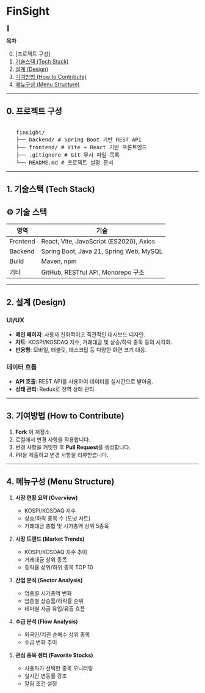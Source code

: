 # **FinSight**

<aside>
🍑

**목차**

0. [프로젝트 구성]
1. [기술스택 (Tech Stack)](#기술스택-tech-stack)
2. [설계 (Design)](#설계-design)
3. [기여방법 (How to Contribute)](#기여방법-how-to-contribute)
4. [메뉴구성 (Menu Structure)](#메뉴구성-menu-structure)

</aside>


---


## **0. 프로젝트 구성**

<pre> 
   finsight/ 
   ├── backend/ # Spring Boot 기반 REST API 
   ├── frontend/ # Vite + React 기반 프론트엔드 
   ├── .gitignore # Git 무시 파일 목록 
   └── README.md # 프로젝트 설명 문서 
</pre>



---


## **1. 기술스택 (Tech Stack)**

## ⚙️ 기술 스택

| 영역       | 기술                           |
|------------|--------------------------------|
| Frontend  | React, Vite, JavaScript (ES2020), Axios |
| Backend   | Spring Boot, Java 21, Spring Web, MySQL |
| Build     | Maven, npm                     |
| 기타      | GitHub, RESTful API, Monorepo 구조 |


---


## **2. 설계 (Design)**

### **UI/UX**
- **메인 페이지**: 사용자 친화적이고 직관적인 대시보드 디자인.
- **차트**: KOSPI/KOSDAQ 지수, 거래대금 및 상승/하락 종목 등의 시각화.
- **반응형**: 모바일, 태블릿, 데스크탑 등 다양한 화면 크기 대응.

### **데이터 흐름**
- **API 호출**: REST API를 사용하여 데이터를 실시간으로 받아옴.
- **상태 관리**: Redux로 전역 상태 관리.


---


## **3. 기여방법 (How to Contribute)**

1. **Fork** 이 저장소.
2. 로컬에서 변경 사항을 적용합니다.
3. 변경 사항을 커밋한 후 **Pull Request**를 생성합니다.
4. PR을 제출하고 변경 사항을 리뷰받습니다.


---


## **4. 메뉴구성 (Menu Structure)**

1. **시장 현황 요약 (Overview)**
   - KOSPI/KOSDAQ 지수
   - 상승/하락 종목 수 (도넛 차트)
   - 거래대금 총합 및 시가총액 상위 5종목

2. **시장 트렌드 (Market Trends)**
   - KOSPI/KOSDAQ 지수 추이
   - 거래대금 상위 종목
   - 등락률 상위/하위 종목 TOP 10

3. **산업 분석 (Sector Analysis)**
   - 업종별 시가총액 변화
   - 업종별 상승률/하락률 순위
   - 테마별 자금 유입/유출 흐름

4. **수급 분석 (Flow Analysis)**
   - 외국인/기관 순매수 상위 종목
   - 수급 변화 추이

5. **관심 종목 센터 (Favorite Stocks)**
   - 사용자가 선택한 종목 모니터링
   - 실시간 변동률 강조
   - 알림 조건 설정
